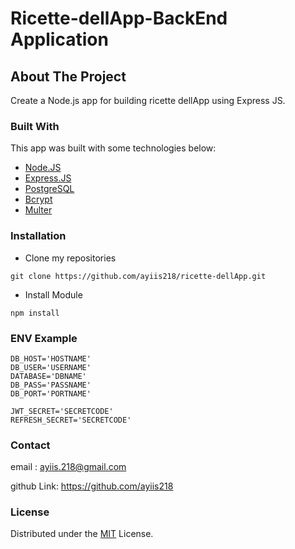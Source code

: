 # Ricette-dellApp-BackEnd Application

<!-- ABOUT THE PROJECT -->
## About The Project
Create a Node.js app for building ricette dellApp using Express JS.

### Built With
This app was built with some technologies below:
- [Node.JS](https://nodejs.org/en/)
- [Express.JS](https://expressjs.com/)
- [PostgreSQL](https://www.postgresql.org/)
- [Bcrypt](https://www.npmjs.com/package/bcrypt)
- [Multer](https://www.npmjs.com/package/multer)

### Installation
- Clone my repositories
```
git clone https://github.com/ayiis218/ricette-dellApp.git

```
- Install Module

```
npm install
```

### ENV Example

```
DB_HOST='HOSTNAME'
DB_USER='USERNAME'
DATABASE='DBNAME'
DB_PASS='PASSNAME'
DB_PORT='PORTNAME'

JWT_SECRET='SECRETCODE'
REFRESH_SECRET='SECRETCODE'
```

### Contact

email : ayiis.218@gmail.com

github Link: https://github.com/ayiis218

### License
Distributed under the [MIT](/LICENSE) License.
